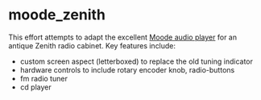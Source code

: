# moode_zenith
This effort attempts to adapt the excellent [Moode audio player](http://www.moodeaudio.org) for an antique Zenith radio cabinet. Key features include:
* custom screen aspect (letterboxed) to replace the old tuning indicator
* hardware controls to include rotary encoder knob, radio-buttons
* fm radio tuner
* cd player
